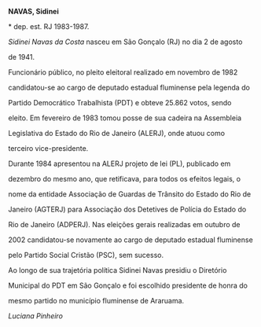 **NAVAS, Sidinei**



\* dep. est. RJ 1983-1987.



*Sidinei Navas da Costa* nasceu em São Gonçalo (RJ) no dia 2 de agosto

de 1941.



Funcionário público, no pleito eleitoral realizado em novembro de 1982

candidatou-se ao cargo de deputado estadual fluminense pela legenda do

Partido Democrático Trabalhista (PDT) e obteve 25.862 votos, sendo

eleito. Em fevereiro de 1983 tomou posse de sua cadeira na Assembleia

Legislativa do Estado do Rio de Janeiro (ALERJ), onde atuou como

terceiro vice-presidente.



Durante 1984 apresentou na ALERJ projeto de lei (PL), publicado em

dezembro do mesmo ano, que retificava, para todos os efeitos legais, o

nome da entidade Associação de Guardas de Trânsito do Estado do Rio de

Janeiro (AGTERJ) para Associação dos Detetives de Polícia do Estado do

Rio de Janeiro (ADPERJ). Nas eleições gerais realizadas em outubro de

2002 candidatou-se novamente ao cargo de deputado estadual fluminense

pelo Partido Social Cristão (PSC), sem sucesso.



Ao longo de sua trajetória política Sidinei Navas presidiu o Diretório

Municipal do PDT em São Gonçalo e foi escolhido presidente de honra do

mesmo partido no município fluminense de Araruama.



*Luciana Pinheiro*



